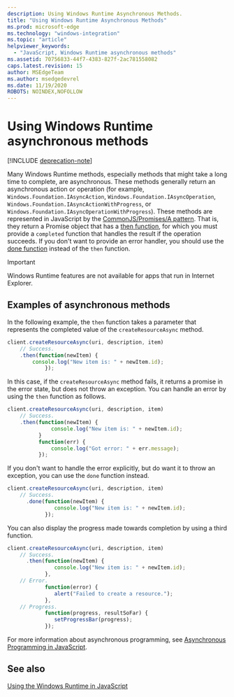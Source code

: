 ```yaml
---
description: Using Windows Runtime Asynchronous Methods.
title: "Using Windows Runtime Asynchronous Methods"
ms.prod: microsoft-edge
ms.technology: "windows-integration"
ms.topic: "article"
helpviewer_keywords: 
  - "JavaScript, Windows Runtime asynchronous methods"
ms.assetid: 70756833-44f7-4383-827f-2ac781558082
caps.latest.revision: 15
author: MSEdgeTeam
ms.author: msedgedevrel
ms.date: 11/19/2020
ROBOTS: NOINDEX,NOFOLLOW
---
```

# Using Windows Runtime asynchronous methods  

[!INCLUDE [deprecation-note](../includes/legacy-edge-note.md)]  

Many Windows Runtime methods, especially methods that might take a long time to complete, are asynchronous.  These methods generally return an asynchronous action or operation \(for example, `Windows.Foundation.IAsyncAction`, `Windows.Foundation.IAsyncOperation`, `Windows.Foundation.IAsyncActionWithProgress`, or `Windows.Foundation.IAsyncOperationWithProgress`\).  These methods are represented in JavaScript by the [CommonJS/Promises/A pattern][CommonjsWikiPromises].  That is, they return a Promise object that has a [then function][PreviousVersionsWindowsAppsBr229728], for which you must provide a `completed` function that handles the result if the operation succeeds.  If you don't want to provide an error handler, you should use the [done function][PreviousVersionsWindowsAppsHr701079] instead of the `then` function.  

> [!IMPORTANT]
> Windows Runtime features are not available for apps that run in Internet Explorer.  

## Examples of asynchronous methods  

In the following example, the `then` function takes a parameter that represents the completed value of the `createResourceAsync` method.  

```javascript
client.createResourceAsync(uri, description, item)
    // Success.
    .then(function(newItem) {
        console.log("New item is: " + newItem.id);
            });
```  

In this case, if the `createResourceAsync` method fails, it returns a promise in the error state, but does not throw an exception.  You can handle an error by using the `then` function as follows.  

```javascript
client.createResourceAsync(uri, description, item)
    // Success.
    .then(function(newItem) {
              console.log("New item is: " + newItem.id);
          }
          function(err) {
              console.log("Got error: " + err.message);
          });
```  

If you don't want to handle the error explicitly, but do want it to throw an exception, you can use the `done` function instead.  

```javascript
client.createResourceAsync(uri, description, item)
    // Success.
      .done(function(newItem) {
               console.log("New item is: " + newItem.id);
            });
```  

You can also display the progress made towards completion by using a third function.  

```javascript
client.createResourceAsync(uri, description, item)
    // Success.
      .then(function(newItem) {
               console.log("New item is: " + newItem.id);
            },
    // Error.
            function(error) {
               alert("Failed to create a resource.");
            },
    // Progress.
            function(progress, resultSoFar) {
               setProgressBar(progress);
            });
```  

For more information about asynchronous programming, see [Asynchronous Programming in JavaScript][PreviousVersionsWindowsAppsHh700330].  

## See also  

[Using the Windows Runtime in JavaScript][WindowsRuntimeJavascript]  

<!-- links -->  

[WindowsRuntimeJavascript]: ./using-the-windows-runtime-in-javascript.md "Using the Windows Runtime in JavaScript | Microsoft Docs"  

[PreviousVersionsWindowsAppsBr229728]: /previous-versions/windows/apps/br229728(v=win.10) "Promise.then method | Microsoft Docs"  
[PreviousVersionsWindowsAppsHh700330]: /previous-versions/windows/apps/hh700330(v=win.10) "Asynchronous programming in JavaScript (HTML) | Microsoft Docs"
[PreviousVersionsWindowsAppsHr701079]: /previous-versions/windows/apps/hh701079(v=win.10) "Promise.done method | Microsoft Docs"  

[CommonjsWikiPromises]: http://wiki.commonjs.org/wiki/Promises "Promises | CommonJS Spec Wiki"  
